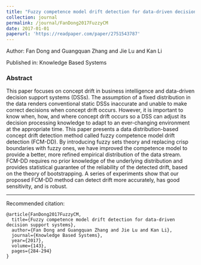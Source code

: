 ```yaml
---
title: "Fuzzy competence model drift detection for data-driven decision support systems"
collection: journal
permalink: /journal/FanDong2017FuzzyCM
date: 2017-01-01
paperurl: 'https://readpaper.com/paper/2751543787'
---
```

Author: Fan Dong and Guangquan Zhang and Jie Lu and Kan Li

Published in: Knowledge Based Systems

### Abstract

This paper focuses on concept drift in business intelligence and data-driven decision support systems (DSSs). The assumption of a fixed distribution in the data renders conventional static DSSs inaccurate and unable to make correct decisions when concept drift occurs. However, it is important to know when, how, and where concept drift occurs so a DSS can adjust its decision processing knowledge to adapt to an ever-changing environment at the appropriate time. This paper presents a data distribution-based concept drift detection method called fuzzy competence model drift detection (FCM-DD). By introducing fuzzy sets theory and replacing crisp boundaries with fuzzy ones, we have improved the competence model to provide a better, more refined empirical distribution of the data stream. FCM-DD requires no prior knowledge of the underlying distribution and provides statistical guarantee of the reliability of the detected drift, based on the theory of bootstrapping. A series of experiments show that our proposed FCM-DD method can detect drift more accurately, has good sensitivity, and is robust.

---

Recommended citation:

```
@article{FanDong2017FuzzyCM,
  title={Fuzzy competence model drift detection for data-driven decision support systems},
  author={Fan Dong and Guangquan Zhang and Jie Lu and Kan Li},
  journal={Knowledge Based Systems},
  year={2017},
  volume={143},
  pages={284-294}
}
```
